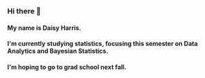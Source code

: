 ### Hi there 👋

<!--
**DaisyHarris23/DaisyHarris23** is a ✨ _special_ ✨ repository because its `README.md` (this file) appears on your GitHub profile.

Here are some ideas to get you started:

- 🔭 I’m currently working on ...
- 🌱 I’m currently learning ...
- 👯 I’m looking to collaborate on ...
- 🤔 I’m looking for help with ...
- 💬 Ask me about ...
- 📫 How to reach me: ...
- 😄 Pronouns: ...
- ⚡ Fun fact: ...
-->

#### My name is Daisy Harris. 
#### I'm currently studying statistics, focusing this semester on Data Analytics and Bayesian Statistics.
#### I'm hoping to go to grad school next fall.
